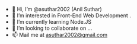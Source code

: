- 👋 Hi, I’m @asuthar2002 (Anil Suthar)
- 👀 I’m interested in Front-End Web Development .
- 🌱 I’m currently learning Node.JS
- 💞️ I’m looking to collaborate on ...
- 📫 Mail me at asuthar2002@gmail.com

